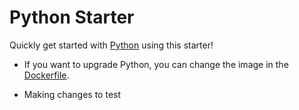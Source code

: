 # Python Starter

Quickly get started with [Python](https://www.python.org/) using this starter! 

- If you want to upgrade Python, you can change the image in the [Dockerfile](./.codesandbox/Dockerfile).

- Making changes to test